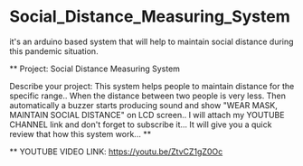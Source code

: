 # Social_Distance_Measuring_System
it's an arduino based system that will help to maintain social distance during this pandemic situation.

**
Project: Social Distance Measuring System

Describe your project:
This system helps people to maintain distance for the specific range.. When the distance between two people is very less. Then automatically a buzzer starts producing sound and show "WEAR MASK, MAINTAIN SOCIAL DISTANCE" on LCD screen.. I will attach my YOUTUBE CHANNEL link and don't forget to subscribe it... It will give you a quick review that how this system work...
**



**
YOUTUBE VIDEO LINK: https://youtu.be/ZtvCZ1gZ0Oc

